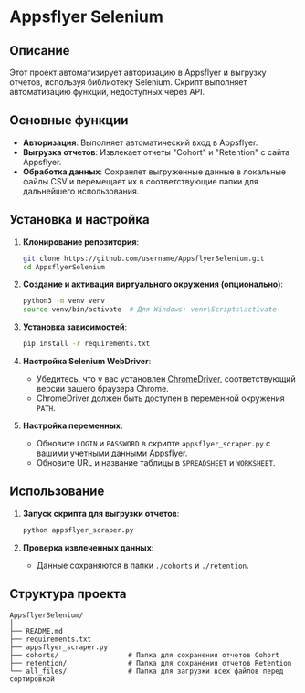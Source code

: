# Appsflyer Selenium

## Описание

Этот проект автоматизирует авторизацию в Appsflyer и выгрузку отчетов, используя библиотеку Selenium. Скрипт выполняет автоматизацию функций, недоступных через API.

## Основные функции

- **Авторизация**: Выполняет автоматический вход в Appsflyer.
- **Выгрузка отчетов**: Извлекает отчеты "Cohort" и "Retention" с сайта Appsflyer.
- **Обработка данных**: Сохраняет выгруженные данные в локальные файлы CSV и перемещает их в соответствующие папки для дальнейшего использования.

## Установка и настройка

1. **Клонирование репозитория**:
    ```bash
    git clone https://github.com/username/AppsflyerSelenium.git
    cd AppsflyerSelenium
    ```

2. **Создание и активация виртуального окружения (опционально)**:
    ```bash
    python3 -m venv venv
    source venv/bin/activate  # Для Windows: venv\Scripts\activate
    ```

3. **Установка зависимостей**:
    ```bash
    pip install -r requirements.txt
    ```

4. **Настройка Selenium WebDriver**:
    - Убедитесь, что у вас установлен [ChromeDriver](https://sites.google.com/chromium.org/driver/), соответствующий версии вашего браузера Chrome.
    - ChromeDriver должен быть доступен в переменной окружения `PATH`.

5. **Настройка переменных**:
    - Обновите `LOGIN` и `PASSWORD` в скрипте `appsflyer_scraper.py` с вашими учетными данными Appsflyer.
    - Обновите URL и название таблицы в `SPREADSHEET` и `WORKSHEET`.

## Использование

1. **Запуск скрипта для выгрузки отчетов**:
    ```bash
    python appsflyer_scraper.py
    ```

2. **Проверка извлеченных данных**:
    - Данные сохраняются в папки `./cohorts` и `./retention`.

## Структура проекта

```plaintext
AppsflyerSelenium/
│
├── README.md
├── requirements.txt
├── appsflyer_scraper.py
├── cohorts/                 # Папка для сохранения отчетов Cohort
├── retention/               # Папка для сохранения отчетов Retention
└── all_files/               # Папка для загрузки всех файлов перед сортировкой
